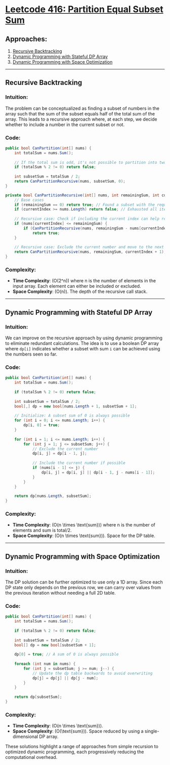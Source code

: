 # [Leetcode 416: Partition Equal Subset Sum](https://leetcode.com/problems/partition-equal-subset-sum/)

## Approaches:
1. [Recursive Backtracking](#recursive-backtracking)
2. [Dynamic Programming with Stateful DP Array](#dynamic-programming-with-stateful-dp-array)
3. [Dynamic Programming with Space Optimization](#dynamic-programming-with-space-optimization)

---

## Recursive Backtracking

### Intuition:
The problem can be conceptualized as finding a subset of numbers in the array such that the sum of the subset equals half of the total sum of the array. This leads to a recursive approach where, at each step, we decide whether to include a number in the current subset or not. 

### Code:
```csharp
public bool CanPartition(int[] nums) {
    int totalSum = nums.Sum();
    
    // If the total sum is odd, it's not possible to partition into two equal subsets
    if (totalSum % 2 != 0) return false;
    
    int subsetSum = totalSum / 2;
    return CanPartitionRecursive(nums, subsetSum, 0);
}

private bool CanPartitionRecursive(int[] nums, int remainingSum, int currentIndex) {
    // Base cases
    if (remainingSum == 0) return true; // Found a subset with the required sum
    if (currentIndex >= nums.Length) return false; // Exhausted all items
    
    // Recursive case: Check if including the current index can help reach the target sum
    if (nums[currentIndex] <= remainingSum) {
        if (CanPartitionRecursive(nums, remainingSum - nums[currentIndex], currentIndex + 1)) 
            return true;
    }
    
    // Recursive case: Exclude the current number and move to the next
    return CanPartitionRecursive(nums, remainingSum, currentIndex + 1);
}
```

### Complexity:
- **Time Complexity**: \(O(2^n)\) where n is the number of elements in the input array. Each element can either be included or excluded.
- **Space Complexity**: \(O(n)\). The depth of the recursive call stack.

---

## Dynamic Programming with Stateful DP Array

### Intuition:
We can improve on the recursive approach by using dynamic programming to eliminate redundant calculations. The idea is to use a boolean DP array where `dp[i]` indicates whether a subset with sum `i` can be achieved using the numbers seen so far.

### Code:
```csharp
public bool CanPartition(int[] nums) {
    int totalSum = nums.Sum();
    
    if (totalSum % 2 != 0) return false;
    
    int subsetSum = totalSum / 2;
    bool[,] dp = new bool[nums.Length + 1, subsetSum + 1];
    
    // Initialize: A subset sum of 0 is always possible
    for (int i = 0; i <= nums.Length; i++) {
        dp[i, 0] = true;
    }
    
    for (int i = 1; i <= nums.Length; i++) {
        for (int j = 1; j <= subsetSum; j++) {
            // Exclude the current number
            dp[i, j] = dp[i - 1, j];
            
            // Include the current number if possible
            if (nums[i - 1] <= j) {
                dp[i, j] = dp[i, j] || dp[i - 1, j - nums[i - 1]];
            }
        }
    }
    
    return dp[nums.Length, subsetSum];
}
```

### Complexity:
- **Time Complexity**: \(O(n \times \text{sum})\) where n is the number of elements and sum is total/2.
- **Space Complexity**: \(O(n \times \text{sum})\). Space for the DP table.

---

## Dynamic Programming with Space Optimization

### Intuition:
The DP solution can be further optimized to use only a 1D array. Since each DP state only depends on the previous row, we can carry over values from the previous iteration without needing a full 2D table.

### Code:
```csharp
public bool CanPartition(int[] nums) {
    int totalSum = nums.Sum();
    
    if (totalSum % 2 != 0) return false;
    
    int subsetSum = totalSum / 2;
    bool[] dp = new bool[subsetSum + 1];
    
    dp[0] = true; // A sum of 0 is always possible
    
    foreach (int num in nums) {
        for (int j = subsetSum; j >= num; j--) {
            // Update the dp table backwards to avoid overwriting
            dp[j] = dp[j] || dp[j - num];
        }
    }
    
    return dp[subsetSum];
}
```

### Complexity:
- **Time Complexity**: \(O(n \times \text{sum})\).
- **Space Complexity**: \(O(\text{sum})\). Space reduced by using a single-dimensional DP array.

These solutions highlight a range of approaches from simple recursion to optimized dynamic programming, each progressively reducing the computational overhead.

